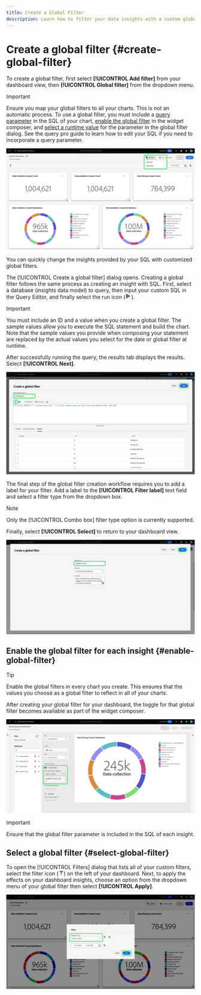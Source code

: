 ```yaml
---
title: Create a Global Filter
description: Learn how to filter your data insights with a custom globally applied filter.
---
```

# Create a global filter {#create-global-filter}

To create a global filter, first select **[!UICONTROL Add filter]** from your dashboard view, then **[!UICONTROL Global filter]** from the dropdown menu. 

>[!IMPORTANT]
>
>Ensure you map your global filters to all your charts. This is not an automatic process. To use a global filter, you must include a [query parameter](../../../../query-service/ui/parameterized-queries.md) in the SQL of your chart, [enable the global filter](#enable-global-filter) in the widget composer, and [select a runtime value](#select-global-filter) for the parameter in the global filter dialog. See the query pro guide to learn how to edit your SQL if you need to incorporate a query parameter.

![A custom dashboard with Add filter and its dropdown menu highlighted.](../../../images/customizable-insights/add-filter.png)

You can quickly change the insights provided by your SQL with customized global filters.

The [!UICONTROL Create a global filter] dialog opens. Creating a global filter follows the same process as creating an insight with SQL. First, select a database (insights data model) to query, then input your custom SQL in the Query Editor, and finally select the run icon (![A run icon.](../../../images/customizable-insights/run-icon.png)). 

>[!IMPORTANT]
>
>You must include an ID and a value when you create a global filter. The sample values allow you to execute the SQL statement and build the chart. Note that the sample values you provide when composing your statement are replaced by the actual values you select for the date or global filter at runtime. 

After successfully running the query, the results tab displays the results. Select **[!UICONTROL Next]**.

![The [!UICONTROL Create a global filter dialog] with the dataset dropdown menu, the run icon and Next highlighted.](../../../images/customizable-insights/global-filter.png)

The final step of the global filter creation workflow requires you to add a label for your filter. Add a label to the **[!UICONTROL Filter label]** text field and select a filter type from the dropdown box. 

>[!NOTE]
>
>Only the [!UICONTROL Combo box] filter type option is currently supported. 

Finally, select **[!UICONTROL Select]** to return to your dashboard view.

![The [!UICONTROL Create a global filter dialog] with Select and the Filter label text input highlighted.](../../../images/customizable-insights/global-filter-label.png)

## Enable the global filter for each insight {#enable-global-filter}

>[!TIP]
>
>Enable the global filters in every chart you create. This ensures that the values you choose as a global filter to reflect in all of your charts.

After creating your global filter for your dashboard, the toggle for that global filter becomes available as part of the widget composer.

![The widget composer with the Global Filter toggle highlighted.](../../../images/customizable-insights/global-filter-consent.png)

>[!IMPORTANT]
>
>Ensure that the global filter parameter is included in the SQL of each insight.

## Select a global filter {#select-global-filter}

To open the [!UICONTROL Filters] dialog that lists all of your custom filters, select the filter icon (![A filter icon.](../../../images/customizable-insights/filter.png)) on the left of your dashboard. Next, to apply the effects on your dashboard insights, choose an option from the dropdown menu of your global filter then select **[!UICONTROL Apply]**.

![A custom dashboard with the filter dialog highlighted.](../../../images/customizable-insights/custom-filters.png)
